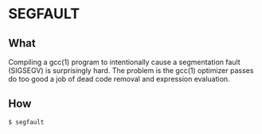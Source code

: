 # SEGFAULT

## What

Compiling a gcc(1) program to intentionally cause a segmentation fault (SIGSEGV) is surprisingly hard.  The problem is the gcc(1) optimizer passes do too good a job of dead code removal and expression evaluation.

## How

    $ segfault


